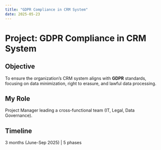 ```yaml
---
title: "GDPR Compliance in CRM System"
date: 2025-05-23
---
```

# Project: GDPR Compliance in CRM System

## Objective
To ensure the organization’s CRM system aligns with **GDPR** standards, focusing on data minimization, right to erasure, and lawful data processing.

## My Role
Project Manager leading a cross-functional team (IT, Legal, Data Governance).

## Timeline
3 months (June-Sep 2025) | 5 phases
